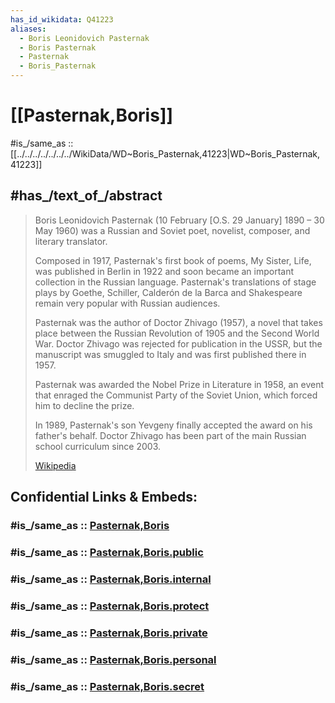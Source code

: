 ```yaml
---
has_id_wikidata: Q41223
aliases:
  - Boris Leonidovich Pasternak
  - Boris Pasternak
  - Pasternak
  - Boris_Pasternak
---
```

# [[Pasternak,Boris]] 

#is_/same_as :: [[../../../../../../../WikiData/WD~Boris_Pasternak,41223|WD~Boris_Pasternak,41223]] 

## #has_/text_of_/abstract 

> Boris Leonidovich Pasternak (10 February [O.S. 29 January] 1890 – 30 May 1960) 
> was a Russian and Soviet poet, novelist, composer, and literary translator.
>
> Composed in 1917, Pasternak's first book of poems, My Sister, Life, was published in Berlin in 1922 
> and soon became an important collection in the Russian language. 
> Pasternak's translations of stage plays by Goethe, Schiller, Calderón de la Barca and Shakespeare 
> remain very popular with Russian audiences.
>
> Pasternak was the author of Doctor Zhivago (1957), 
> a novel that takes place between the Russian Revolution of 1905 and the Second World War. 
> Doctor Zhivago was rejected for publication in the USSR, 
> but the manuscript was smuggled to Italy and was first published there in 1957.
>
> Pasternak was awarded the Nobel Prize in Literature in 1958, 
> an event that enraged the Communist Party of the Soviet Union, 
> which forced him to decline the prize. 
> 
> In 1989, Pasternak's son Yevgeny finally accepted the award on his father's behalf. 
> Doctor Zhivago has been part of the main Russian school curriculum since 2003.
>
> [Wikipedia](https://en.wikipedia.org/wiki/Boris%20Pasternak) 


## Confidential Links & Embeds: 

### #is_/same_as :: [Pasternak,Boris](Pasternak,Boris.md) 

### #is_/same_as :: [Pasternak,Boris.public](/_public/Society/Communication/Media/Book/Writer/Modern_Writers/Pasternak,Boris.public.md) 

### #is_/same_as :: [Pasternak,Boris.internal](/_internal/Society/Communication/Media/Book/Writer/Modern_Writers/Pasternak,Boris.internal.md) 

### #is_/same_as :: [Pasternak,Boris.protect](/_protect/Society/Communication/Media/Book/Writer/Modern_Writers/Pasternak,Boris.protect.md) 

### #is_/same_as :: [Pasternak,Boris.private](/_private/Society/Communication/Media/Book/Writer/Modern_Writers/Pasternak,Boris.private.md) 

### #is_/same_as :: [Pasternak,Boris.personal](/_personal/Society/Communication/Media/Book/Writer/Modern_Writers/Pasternak,Boris.personal.md) 

### #is_/same_as :: [Pasternak,Boris.secret](/_secret/Society/Communication/Media/Book/Writer/Modern_Writers/Pasternak,Boris.secret.md)

